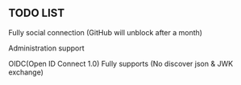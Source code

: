 ## TODO LIST

Fully social connection (GitHub will unblock after a month)

Administration support

OIDC(Open ID Connect 1.0) Fully supports (No discover json & JWK exchange)
